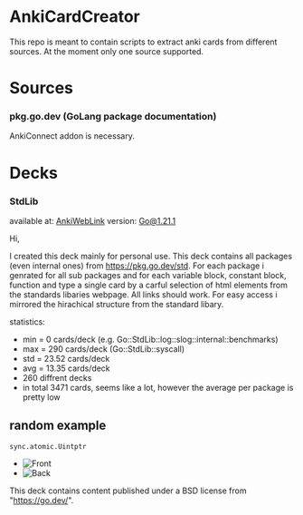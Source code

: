 # AnkiCardCreator

This repo is meant to contain scripts to extract anki cards from different sources. At the moment only one source supported.

# Sources

### pkg.go.dev (GoLang package documentation)
AnkiConnect addon is necessary.


# Decks

### StdLib 

available at: [AnkiWebLink](https://ankiweb.net/shared/info/1050662530)
version: Go@1.21.1 

Hi,

I created this deck mainly for personal use. This deck contains all packages (even internal ones) from https://pkg.go.dev/std. For each package i genrated for all sub packages and for each variable block, constant block, function and type a single card by a carful selection of html elements from the standards libaries webpage. All links should work. For easy access i mirrored the hirachical structure from the standard libary.

statistics:

- min = 0 cards/deck (e.g. Go::StdLib::log::slog::internal::benchmarks)
- max = 290 cards/deck (Go::StdLib::syscall)
- std = 23.52 cards/deck
- avg = 13.35 cards/deck
- 260 diffrent decks
- in total 3471 cards, seems like a lot, however the average per package is pretty low

## random example
  
`sync.atomic.Uintptr` 

- ![Front](https://github.com/DerBrunoIR/AnkiCardCreator/assets/95578637/0a21eb67-07e0-461e-957e-ef959b949cd1)
- ![Back](https://github.com/DerBrunoIR/AnkiCardCreator/assets/95578637/a2278989-fc10-4584-9ae3-908c01b633d6)


This deck contains content published under a BSD license from "https://go.dev/".
